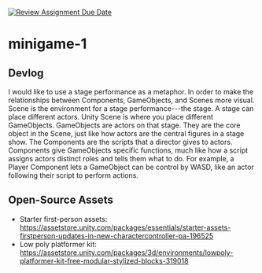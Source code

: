 [![Review Assignment Due Date](https://classroom.github.com/assets/deadline-readme-button-22041afd0340ce965d47ae6ef1cefeee28c7c493a6346c4f15d667ab976d596c.svg)](https://classroom.github.com/a/d-DorLAf)
# minigame-1
## Devlog
I would like to use a stage performance as a metaphor. In order to make the relationships between Components, GameObjects, and Scenes more visual.
Scene is the environment for a stage performance---the stage. A stage can place different actors. Unity Scene is where you place different GameObjects.
GameObjects are actors on that stage. They are the core object in the Scene, just like how actors are the central figures in a stage show.
The Components are the scripts that a director gives to actors. Components give GameObjects specific functions, much like how a script assigns actors distinct roles and tells them what to do. For example, a Player Component lets a GameObject can be control by WASD, like an actor following their script to perform actions.

## Open-Source Assets
- Starter first-person assets: https://assetstore.unity.com/packages/essentials/starter-assets-firstperson-updates-in-new-charactercontroller-pa-196525
- Low poly platformer kit: https://assetstore.unity.com/packages/3d/environments/lowpoly-platformer-kit-free-modular-stylized-blocks-319018 

